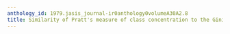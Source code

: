 ```yaml
---
anthology_id: 1979.jasis_journal-ir0anthology0volumeA30A2.8
title: Similarity of Pratt's measure of class concentration to the Gini index
---
```

